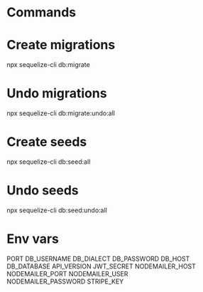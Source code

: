 # Commands

# Create migrations
npx sequelize-cli db:migrate

# Undo migrations
npx sequelize-cli db:migrate:undo:all

# Create seeds
npx sequelize-cli db:seed:all

# Undo seeds 
npx sequelize-cli db:seed:undo:all

# Env vars
PORT
DB_USERNAME
DB_DIALECT
DB_PASSWORD
DB_HOST
DB_DATABASE
API_VERSION
JWT_SECRET
NODEMAILER_HOST
NODEMAILER_PORT
NODEMAILER_USER      
NODEMAILER_PASSWORD
STRIPE_KEY